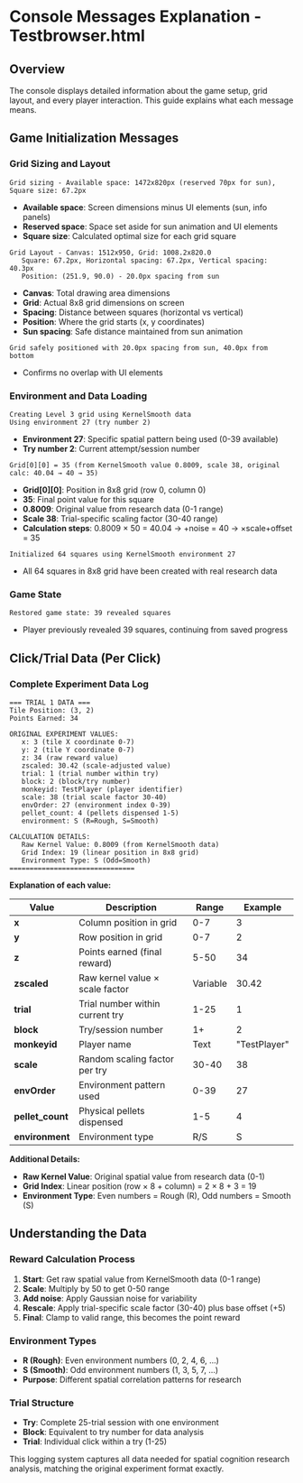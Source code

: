 # Console Messages Explanation - Testbrowser.html

## Overview
The console displays detailed information about the game setup, grid layout, and every player interaction. This guide explains what each message means.

## Game Initialization Messages

### Grid Sizing and Layout
```
Grid sizing - Available space: 1472x820px (reserved 70px for sun), Square size: 67.2px
```
- **Available space**: Screen dimensions minus UI elements (sun, info panels)
- **Reserved space**: Space set aside for sun animation and UI elements
- **Square size**: Calculated optimal size for each grid square

```
Grid Layout - Canvas: 1512x950, Grid: 1008.2x820.0
   Square: 67.2px, Horizontal spacing: 67.2px, Vertical spacing: 40.3px
   Position: (251.9, 90.0) - 20.0px spacing from sun
```
- **Canvas**: Total drawing area dimensions
- **Grid**: Actual 8x8 grid dimensions on screen
- **Spacing**: Distance between squares (horizontal vs vertical)
- **Position**: Where the grid starts (x, y coordinates)
- **Sun spacing**: Safe distance maintained from sun animation

```
Grid safely positioned with 20.0px spacing from sun, 40.0px from bottom
```
- Confirms no overlap with UI elements

### Environment and Data Loading
```
Creating Level 3 grid using KernelSmooth data
Using environment 27 (try number 2)
```
- **Environment 27**: Specific spatial pattern being used (0-39 available)
- **Try number 2**: Current attempt/session number

```
Grid[0][0] = 35 (from KernelSmooth value 0.8009, scale 38, original calc: 40.04 → 40 → 35)
```
- **Grid[0][0]**: Position in 8x8 grid (row 0, column 0)
- **35**: Final point value for this square
- **0.8009**: Original value from research data (0-1 range)
- **Scale 38**: Trial-specific scaling factor (30-40 range)
- **Calculation steps**: 0.8009 × 50 = 40.04 → +noise = 40 → ×scale+offset = 35

```
Initialized 64 squares using KernelSmooth environment 27
```
- All 64 squares in 8x8 grid have been created with real research data

### Game State
```
Restored game state: 39 revealed squares
```
- Player previously revealed 39 squares, continuing from saved progress

## Click/Trial Data (Per Click)

### Complete Experiment Data Log
```
=== TRIAL 1 DATA ===
Tile Position: (3, 2)
Points Earned: 34

ORIGINAL EXPERIMENT VALUES:
   x: 3 (tile X coordinate 0-7)
   y: 2 (tile Y coordinate 0-7)  
   z: 34 (raw reward value)
   zscaled: 30.42 (scale-adjusted value)
   trial: 1 (trial number within try)
   block: 2 (block/try number)
   monkeyid: TestPlayer (player identifier)
   scale: 38 (trial scale factor 30-40)
   envOrder: 27 (environment index 0-39)
   pellet_count: 4 (pellets dispensed 1-5)
   environment: S (R=Rough, S=Smooth)

CALCULATION DETAILS:
   Raw Kernel Value: 0.8009 (from KernelSmooth data)
   Grid Index: 19 (linear position in 8x8 grid)
   Environment Type: S (Odd=Smooth)
===============================
```

**Explanation of each value:**

| Value | Description | Range | Example |
|-------|-------------|-------|---------|
| **x** | Column position in grid | 0-7 | 3 |
| **y** | Row position in grid | 0-7 | 2 |
| **z** | Points earned (final reward) | 5-50 | 34 |
| **zscaled** | Raw kernel value × scale factor | Variable | 30.42 |
| **trial** | Trial number within current try | 1-25 | 1 |
| **block** | Try/session number | 1+ | 2 |
| **monkeyid** | Player name | Text | "TestPlayer" |
| **scale** | Random scaling factor per try | 30-40 | 38 |
| **envOrder** | Environment pattern used | 0-39 | 27 |
| **pellet_count** | Physical pellets dispensed | 1-5 | 4 |
| **environment** | Environment type | R/S | S |

**Additional Details:**
- **Raw Kernel Value**: Original spatial value from research data (0-1)
- **Grid Index**: Linear position (row × 8 + column) = 2 × 8 + 3 = 19
- **Environment Type**: Even numbers = Rough (R), Odd numbers = Smooth (S)

## Understanding the Data

### Reward Calculation Process
1. **Start**: Get raw spatial value from KernelSmooth data (0-1 range)
2. **Scale**: Multiply by 50 to get 0-50 range
3. **Add noise**: Apply Gaussian noise for variability
4. **Rescale**: Apply trial-specific scale factor (30-40) plus base offset (+5)
5. **Final**: Clamp to valid range, this becomes the point reward

### Environment Types
- **R (Rough)**: Even environment numbers (0, 2, 4, 6, ...)
- **S (Smooth)**: Odd environment numbers (1, 3, 5, 7, ...)
- **Purpose**: Different spatial correlation patterns for research

### Trial Structure
- **Try**: Complete 25-trial session with one environment
- **Block**: Equivalent to try number for data analysis
- **Trial**: Individual click within a try (1-25)

This logging system captures all data needed for spatial cognition research analysis, matching the original experiment format exactly.